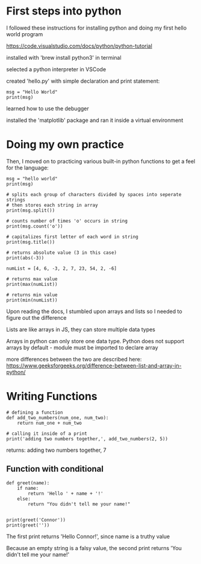 # First steps into python

I followed these instructions for installing python and doing my first hello world program

https://code.visualstudio.com/docs/python/python-tutorial

installed with 'brew install python3' in terminal

selected a python interpreter in VSCode

created 'hello.py' with simple declaration and print statement:

    msg = "Hello World"
    print(msg)

learned how to use the debugger

installed the 'matplotlib' package and ran it inside a virtual environment

# Doing my own practice

Then, I moved on to practicing various built-in python functions to get a feel for the language:

    msg = "hello world"
    print(msg)

    # splits each group of characters divided by spaces into seperate strings
    # then stores each string in array
    print(msg.split())

    # counts number of times 'o' occurs in string
    print(msg.count('o'))

    # capitalizes first letter of each word in string
    print(msg.title())

    # returns absolute value (3 in this case)
    print(abs(-3))

    numList = [4, 6, -3, 2, 7, 23, 54, 2, -6]

    # returns max value
    print(max(numList))

    # returns min value
    print(min(numList))
    
Upon reading the docs, I stumbled upon arrays and lists so I needed to figure out the difference

Lists are like arrays in JS, they can store multiple data types

Arrays in python can only store one data type. Python does not support arrays by default - module must be imported to declare array

more differences between the two are described here: https://www.geeksforgeeks.org/difference-between-list-and-array-in-python/

# Writing Functions

    # defining a function
    def add_two_numbers(num_one, num_two):
        return num_one + num_two

    # calling it inside of a print
    print('adding two numbers together,', add_two_numbers(2, 5))
    
returns:
adding two numbers together, 7
    
## Function with conditional

    def greet(name):
        if name:
            return 'Hello ' + name + '!'
        else:
            return "You didn't tell me your name!"

  
    print(greet('Connor'))
    print(greet(''))
    
The first print returns 'Hello Connor!', since name is a truthy value

Because an empty string is a falsy value, the second print returns 'You didn't tell me your name!'

